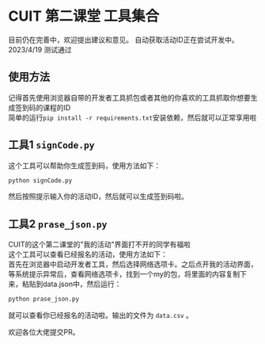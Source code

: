 # CUIT 第二课堂 工具集合
目前仍在完善中，欢迎提出建议和意见。
自动获取活动ID正在尝试开发中。
2023/4/19 测试通过
## 使用方法
记得首先使用浏览器自带的开发者工具抓包或者其他的你喜欢的工具抓取你想要生成签到码的课程的ID  
简单的运行` pip install -r requirements.txt `安装依赖，然后就可以正常享用啦  
## 工具1  `signCode.py`  
这个工具可以帮助你生成签到码，使用方法如下：
```bash
python signCode.py
```
然后按照提示输入你的活动ID，然后就可以生成签到码啦。
## 工具2  `prase_json.py`  
CUIT的这个第二课堂的"我的活动"界面打不开的同学有福啦  
这个工具可以查看已经报名的活动，使用方法如下：  
首先在浏览器中启动开发者工具，然后选择网络选项卡。之后点开我的活动界面，等系统提示异常后，查看网络选项卡，找到一个my的包，将里面的内容复制下来，粘贴到data.json中，然后运行：
```bash
python prase_json.py
```
就可以查看你已经报名的活动啦。输出的文件为 `data.csv` 。

欢迎各位大佬提交PR。
